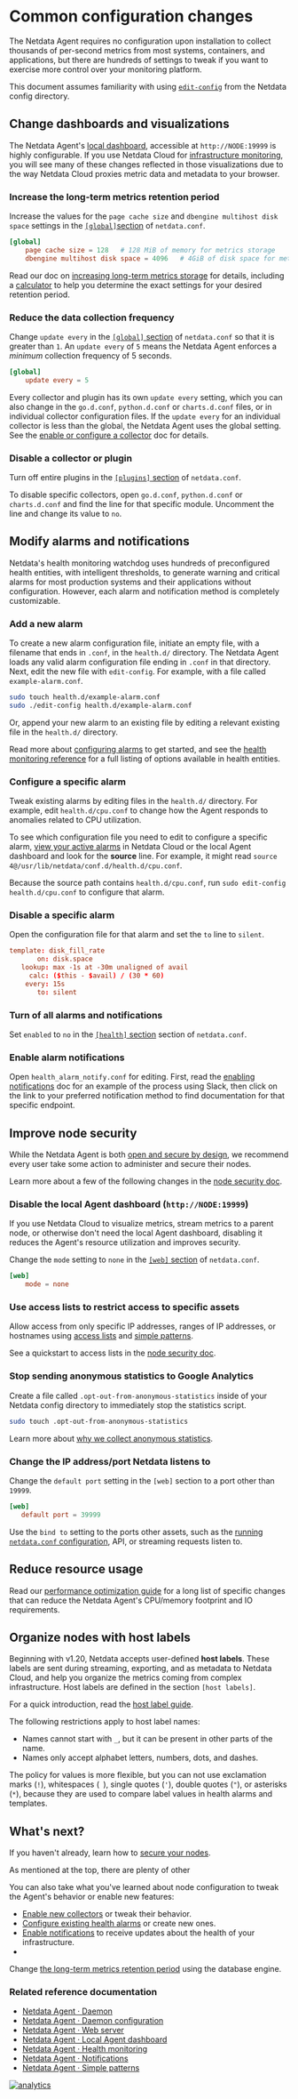<!--
title: "Common configuration changes"
description: "See the most popular configuration changes to make to the Netdata Agent, including longer metrics retention, reduce sampling, and more."
custom_edit_url: "https://github.com/netdata/netdata/edit/master/docs/configure/common-changes.md"
sidebar_label: "Common configuration changes"
learn_status: "Published"
learn_topic_type: "Tasks"
learn_rel_path: "Configuration"
-->

# Common configuration changes

The Netdata Agent requires no configuration upon installation to collect thousands of per-second metrics from most
systems, containers, and applications, but there are hundreds of settings to tweak if you want to exercise more control
over your monitoring platform.

This document assumes familiarity with
using [`edit-config`](https://github.com/netdata/netdata/blob/master/docs/configure/nodes.md) from the Netdata config
directory.

## Change dashboards and visualizations

The Netdata Agent's [local dashboard](https://github.com/netdata/netdata/blob/master/web/gui/README.md), accessible
at `http://NODE:19999` is highly configurable. If
you use Netdata Cloud
for [infrastructure monitoring](https://github.com/netdata/netdata/blob/master/docs/quickstart/infrastructure.md), you
will see many of these
changes reflected in those visualizations due to the way Netdata Cloud proxies metric data and metadata to your browser.

### Increase the long-term metrics retention period

Increase the values for the `page cache size` and `dbengine multihost disk space` settings in
the [`[global]`section](https://github.com/netdata/netdata/blob/master/daemon/config/README.md#global-section-options)
of `netdata.conf`.

```conf
[global]
    page cache size = 128   # 128 MiB of memory for metrics storage
    dbengine multihost disk space = 4096   # 4GiB of disk space for metrics storage
```

Read our doc
on [increasing long-term metrics storage](https://github.com/netdata/netdata/blob/master/docs/store/change-metrics-storage.md)
for details, including a
[calculator](https://github.com/netdata/netdata/blob/master/docs/store/change-metrics-storage.md#calculate-the-system-resources-ram-disk-space-needed-to-store-metrics)
to help you determine the exact settings for your desired retention period.

### Reduce the data collection frequency

Change `update every` in
the [`[global]` section](https://github.com/netdata/netdata/blob/master/daemon/config/README.md#global-section-options)
of `netdata.conf` so
that it is greater than `1`. An `update every` of `5` means the Netdata Agent enforces a _minimum_ collection frequency
of 5 seconds.

```conf
[global]
    update every = 5
```

Every collector and plugin has its own `update every` setting, which you can also change in the `go.d.conf`,
`python.d.conf` or `charts.d.conf` files, or in individual collector configuration files. If the `update
every` for an individual collector is less than the global, the Netdata Agent uses the global setting. See
the [enable or configure a collector](https://github.com/netdata/netdata/blob/master/collectors/REFERENCE.md#enable-and-disable-a-specific-collection-module)
doc for details.

### Disable a collector or plugin

Turn off entire plugins in
the [`[plugins]` section](https://github.com/netdata/netdata/blob/master/daemon/config/README.md#plugins-section-options)
of
`netdata.conf`.

To disable specific collectors, open `go.d.conf`, `python.d.conf` or `charts.d.conf` and find the line
for that specific module. Uncomment the line and change its value to `no`.

## Modify alarms and notifications

Netdata's health monitoring watchdog uses hundreds of preconfigured health entities, with intelligent thresholds, to
generate warning and critical alarms for most production systems and their applications without configuration. However,
each alarm and notification method is completely customizable.

### Add a new alarm

To create a new alarm configuration file, initiate an empty file, with a filename that ends in `.conf`, in the
`health.d/` directory. The Netdata Agent loads any valid alarm configuration file ending in `.conf` in that directory.
Next, edit the new file with `edit-config`. For example, with a file called `example-alarm.conf`.

```bash
sudo touch health.d/example-alarm.conf
sudo ./edit-config health.d/example-alarm.conf
```

Or, append your new alarm to an existing file by editing a relevant existing file in the `health.d/` directory.

Read more about [configuring alarms](https://github.com/netdata/netdata/blob/master/health/REFERENCE.md) to
get started, and see
the [health monitoring reference](https://github.com/netdata/netdata/blob/master/health/REFERENCE.md) for a full listing
of options available in health entities.

### Configure a specific alarm

Tweak existing alarms by editing files in the `health.d/` directory. For example, edit `health.d/cpu.conf` to change how
the Agent responds to anomalies related to CPU utilization.

To see which configuration file you need to edit to configure a specific
alarm, [view your active alarms](https://github.com/netdata/netdata/blob/master/docs/monitor/view-active-alarms.md) in
Netdata Cloud or the local Agent dashboard and look for the **source** line. For example, it might
read `source  4@/usr/lib/netdata/conf.d/health.d/cpu.conf`.

Because the source path contains `health.d/cpu.conf`, run `sudo edit-config health.d/cpu.conf` to configure that alarm.

### Disable a specific alarm

Open the configuration file for that alarm and set the `to` line to `silent`.

```conf
template: disk_fill_rate
       on: disk.space
   lookup: max -1s at -30m unaligned of avail
     calc: ($this - $avail) / (30 * 60)
    every: 15s
       to: silent
```

### Turn of all alarms and notifications

Set `enabled` to `no` in
the [`[health]` section](https://github.com/netdata/netdata/blob/master/daemon/config/README.md#health-section-options)
section of
`netdata.conf`.

### Enable alarm notifications

Open `health_alarm_notify.conf` for editing. First, read the [enabling
notifications](https://github.com/netdata/netdata/blob/master/docs/monitor/enable-notifications.md#netdata-agent) doc
for an example of the process using Slack, then
click on the link to your preferred notification method to find documentation for that specific endpoint.

## Improve node security

While the Netdata Agent is both [open and secure by design](https://www.netdata.cloud/blog/netdata-agent-dashboard/), we
recommend every user take some action to administer and secure their nodes.

Learn more about a few of the following changes in
the [node security doc](https://github.com/netdata/netdata/blob/master/docs/configure/secure-nodes.md).

### Disable the local Agent dashboard (`http://NODE:19999`)

If you use Netdata Cloud to visualize metrics, stream metrics to a parent node, or otherwise don't need the local Agent
dashboard, disabling it reduces the Agent's resource utilization and improves security.

Change the `mode` setting to `none` in
the [`[web]` section](https://github.com/netdata/netdata/blob/master/web/server/README.md#configuration)
of `netdata.conf`.

```conf
[web]
    mode = none
```

### Use access lists to restrict access to specific assets

Allow access from only specific IP addresses, ranges of IP addresses, or hostnames
using [access lists](https://github.com/netdata/netdata/blob/master/web/server/README.md#access-lists)
and [simple patterns](https://github.com/netdata/netdata/blob/master/libnetdata/simple_pattern/README.md).

See a quickstart to access lists in the [node security
doc](https://github.com/netdata/netdata/blob/master/docs/configure/secure-nodes.md#restrict-access-to-the-local-dashboard).

### Stop sending anonymous statistics to Google Analytics

Create a file called `.opt-out-from-anonymous-statistics` inside of your Netdata config directory to immediately stop
the statistics script.

```bash
sudo touch .opt-out-from-anonymous-statistics
```

Learn more
about [why we collect anonymous statistics](https://github.com/netdata/netdata/blob/master/docs/anonymous-statistics.md).

### Change the IP address/port Netdata listens to

Change the `default port` setting in the `[web]` section to a port other than `19999`.

```conf
[web]
   default port = 39999
```

Use the `bind to` setting to the ports other assets, such as
the [running `netdata.conf` configuration](https://github.com/netdata/netdata/blob/master/docs/configure/nodes.md#see-an-agents-running-configuration),
API, or streaming requests listen to.

## Reduce resource usage

Read
our [performance optimization guide](https://github.com/netdata/netdata/blob/master/docs/guides/configure/performance.md)
for a long list of specific changes
that can reduce the Netdata Agent's CPU/memory footprint and IO requirements.

## Organize nodes with host labels

Beginning with v1.20, Netdata accepts user-defined **host labels**. These labels are sent during streaming, exporting,
and as metadata to Netdata Cloud, and help you organize the metrics coming from complex infrastructure. Host labels are
defined in the section `[host labels]`.

For a quick introduction, read
the [host label guide](https://github.com/netdata/netdata/blob/master/docs/guides/using-host-labels.md).

The following restrictions apply to host label names:

- Names cannot start with `_`, but it can be present in other parts of the name.
- Names only accept alphabet letters, numbers, dots, and dashes.

The policy for values is more flexible, but you can not use exclamation marks (`!`), whitespaces (` `), single quotes
(`'`), double quotes (`"`), or asterisks (`*`), because they are used to compare label values in health alarms and
templates.

## What's next?

If you haven't already, learn how
to [secure your nodes](https://github.com/netdata/netdata/blob/master/docs/configure/secure-nodes.md).

As mentioned at the top, there are plenty of other

You can also take what you've learned about node configuration to tweak the Agent's behavior or enable new features:

- [Enable new collectors](https://github.com/netdata/netdata/blob/master/collectors/REFERENCE.md#enable-and-disable-a-specific-collection-module) or tweak
  their behavior.
- [Configure existing health alarms](https://github.com/netdata/netdata/blob/master/health/REFERENCE.md) or
  create new ones.
- [Enable notifications](https://github.com/netdata/netdata/blob/master/docs/monitor/enable-notifications.md) to receive
  updates about the health of your
  infrastructure.
-

Change [the long-term metrics retention period](https://github.com/netdata/netdata/blob/master/docs/store/change-metrics-storage.md)
using the database engine.

### Related reference documentation

- [Netdata Agent · Daemon](https://github.com/netdata/netdata/blob/master/health/README.md)
- [Netdata Agent · Daemon configuration](https://github.com/netdata/netdata/blob/master/daemon/config/README.md)
- [Netdata Agent · Web server](https://github.com/netdata/netdata/blob/master/web/server/README.md)
- [Netdata Agent · Local Agent dashboard](https://github.com/netdata/netdata/blob/master/web/gui/README.md)
- [Netdata Agent · Health monitoring](https://github.com/netdata/netdata/blob/master/health/REFERENCE.md)
- [Netdata Agent · Notifications](https://github.com/netdata/netdata/blob/master/health/notifications/README.md)
- [Netdata Agent · Simple patterns](https://github.com/netdata/netdata/blob/master/libnetdata/simple_pattern/README.md)

[![analytics](https://www.google-analytics.com/collect?v=1&aip=1&t=pageview&_s=1&ds=github&dr=https%3A%2F%2Fgithub.com%2Fnetdata%2Fnetdata&dl=https%3A%2F%2Fmy-netdata.io%2Fgithub%2Fdocs%2Fconfigure%2Fcommon-changes&_u=MAC~&cid=5792dfd7-8dc4-476b-af31-da2fdb9f93d2&tid=UA-64295674-3)](<>)
